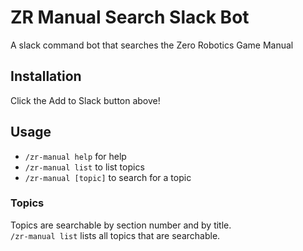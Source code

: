 # ZR Manual Search Slack Bot
A slack command bot that searches the Zero Robotics Game Manual

## Installation
Click the Add to Slack button above!

## Usage
- `/zr-manual help` for help
- `/zr-manual list` to list topics
- `/zr-manual [topic]` to search for a topic

### Topics
Topics are searchable by section number and by title.  
`/zr-manual list` lists all topics that are searchable.
